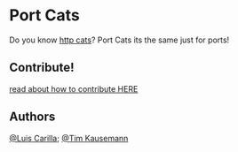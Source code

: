 # Port Cats

Do you know [http cats](https://http.cat)? Port Cats its the same just for ports!

## Contribute!

[read about how to contribute HERE](/docs/index.md)

## Authors

[@Luis Carilla](https://github.com/lcarilla); [@Tim Kausemann](https://github.com/sycrw)
